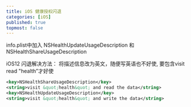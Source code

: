 ```yaml
---
title: iOS 健康授权闪退
categories: [iOS]
published: true
topmost: false
---
```



info.plist中加入 NSHealthUpdateUsageDescription 和 NSHealthShareUsageDescription 

iOS12 闪退解决方法：
将描述信息改为英文，随便写英语也不好使, 要包含visit read "health”才好使

```xml
<key>NSHealthShareUsageDescription</key>
<string>visit &quot;health&quot; and read the data</string>
<key>NSHealthUpdateUsageDescription</key>
<string>visit &quot;health&quot; and write the data</string>
```
